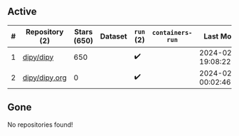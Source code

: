 ## Active
| # | Repository (2) | Stars (650) | Dataset | `run` (2) | `containers-run` | Last Modified |
| --- | --- | --- | --- | --- | --- | --- |
| 1 | [dipy/dipy](https://github.com/dipy/dipy) | 650 |  | :heavy_check_mark: |  | 2024-02-05 19:08:22+00:00 |
| 2 | [dipy/dipy.org](https://github.com/dipy/dipy.org) | 0 |  | :heavy_check_mark: |  | 2024-02-05 00:02:46+00:00 |

## Gone
No repositories found!
